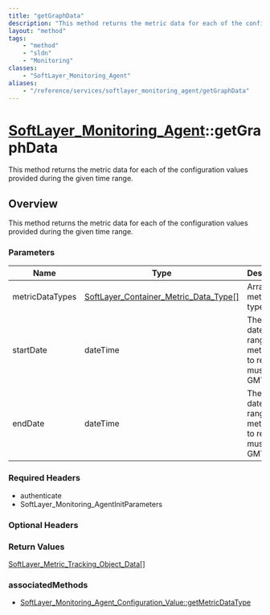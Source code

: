```yaml
---
title: "getGraphData"
description: "This method returns the metric data for each of the configuration values provided during the given time range."
layout: "method"
tags:
    - "method"
    - "sldn"
    - "Monitoring"
classes:
    - "SoftLayer_Monitoring_Agent"
aliases:
    - "/reference/services/softlayer_monitoring_agent/getGraphData"
---
```

# [SoftLayer_Monitoring_Agent](/reference/services/SoftLayer_Monitoring_Agent)::getGraphData

This method returns the metric data for each of the configuration values provided during the given time range.


## Overview 
This method returns the metric data for each of the configuration values provided during the given time range. 

### Parameters 
|Name | Type | Description |
| --- | --- | --- |
|metricDataTypes| <a href='/reference/datatypes/SoftLayer_Container_Metric_Data_Type'>SoftLayer_Container_Metric_Data_Type[] </a>| Array of metric data types|
|startDate| dateTime| The start date for the range of metric data to retrieve, must be in GMT.|
|endDate| dateTime| The end date for the range of metric data to retrieve, must be in GMT.|


### Required Headers
* authenticate
* SoftLayer_Monitoring_AgentInitParameters

### Optional Headers

### Return Values
<a href='/reference/datatypes/SoftLayer_Metric_Tracking_Object_Data'>SoftLayer_Metric_Tracking_Object_Data[] </a>


### associatedMethods

*  [SoftLayer_Monitoring_Agent_Configuration_Value::getMetricDataType](/reference/services/SoftLayer_Monitoring_Agent_Configuration_Value/getMetricDataType )

